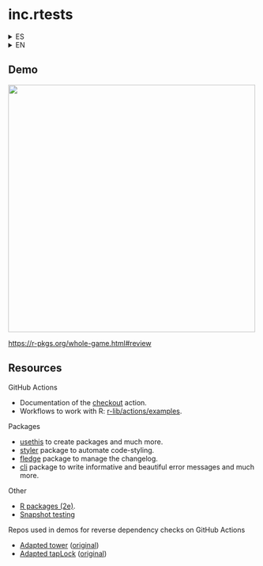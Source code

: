# inc.rtests

<details><summary>ES</summary>

Este meetup ofrece una visión general del flujo de trabajo para el desarrollo de paquetes, con un enfoque en las pruebas unitarias y CI/CD.

## Importancia

> Un paquete es un conjunto de convenciones para organizar tu código y los artefactos relacionados: si sigues esas convenciones, obtienes un montón de herramientas gratis.
> -- https://mastering-shiny.org/scaling-packaging.html

## Audiencia

Científicos de datos con algo de experiencia escribiendo código y funciones en R, pero con poca o ninguna experiencia en el desarrollo de paquetes en R.

## Objetivos

Agregar infraestructura básica:

- Crear un paquete en R.
- Ejecutar R CMD check para detectar y corregir problemas.
- Configurar R CMD check en GitHub Actions.
- Construir el website localmente.
- Configurar el despliege del website en GitHub Pages.
- Crear un PR y observar la ejecución de los flujos de trabajo.
- Fusionar el PR para ver el sitio web en vivo.
- Crear un checklist de infraestructura adicional a considerar.

Crear y probar una función:

- Crear una función simple.
- Probarla.
- Reportar la cobertura.
- Ampliarla usando TDD.
- Documentarla.
- Ejecutar R CMD check.
- Construir el sitio web localmente.
- Crear un PR.

Checkear la integracion con una dependencia reversa:

- Identificar un paquete con una dependencia reversa.
- Revisar cómo correr tests, checks, e instalar un paquete.
- Ver cómo validar la clase de un input.
- Ver cómo crear un mensaje de error informativo.
- Aprender a usar "snaphsot tests".
- Aprender a gestionar versiones y el changelog.
- Probar una dependencia reversa localmente
- Probar una dependencia reversa en GitHub Actions
- Leer y responder a fallos de prueba.

</details>

<details><summary>EN</summary>

This meetup overviews the package development workflow, with a focus on unit tests and CI/CD.

## Importance

> A package is a set of conventions for organising your code and related
artefacts: if you follow those conventions, you get a bunch of tools for free.
> -- https://mastering-shiny.org/scaling-packaging.html

## Audience

Data scientists with some experience writing R code and functions but little or no experience developing R packages.

## Objectives

Add basic infrastructure:

- Create an R package.
- Run R CMD check to detect and fix problems.
- Create a checklist of additional infrastructure to consider.
- Setup a workflow to run R CMD check on GitHub Actions.
- Build the package website locally.
- Setup a workflow to build and deploy a website to GitHub Pages.
- Run R CMD check.
- Create a PR and watch the workflows run.
- Merge the PR to see the website live.

Create and test a function:

- Create a simple function.
- Test it.
- Report coverage.
- Extend it using TDD.
- Document it.
- Run R CMD check.
- Build the website locally.
- Create a PR.

Check integration with a reverse dependency:

* Identify a package with a reverse dependency  
* Review how to test, check, and install a package  
* See how to assert the class of an input  
* See how to create informative error messages  
* Learn how to use snapshot tests  
* Learn how to manage versions and the changelog  
* Test a reverse dependency locally  
* Test a reverse dependency on GitHub Actions  
* Read and respond to test failures

</details>

## Demo

<img src=https://github.com/user-attachments/assets/bdab4d90-c1f0-4bfc-89d5-749b976cf466 width=500>

https://r-pkgs.org/whole-game.html#review

## Resources 

GitHub Actions

* Documentation of the [checkout](https://github.com/actions/checkout) action.
* Workflows to work with R: [r-lib/actions/examples](https://github.com/r-lib/actions/tree/v2/examples#example-workflows).

Packages

* [usethis](https://usethis.r-lib.org/reference/index.html) to create packages and much more.
* [styler](https://styler.r-lib.org/) package to automate code-styling.
* [fledge](ttps://fledge.cynkra.com/) package to manage the changelog.
* [cli](https://cli.r-lib.org/index.html) package to write informative and beautiful error messages and much more.

Other

* [R packages (2e)](https://r-pkgs.org/).
* [Snapshot testing](https://testthat.r-lib.org/articles/snapshotting.html)

Repos used in demos for reverse dependency checks on GitHub Actions

* [Adapted tower](https://github.com/dsincubator/tower) ([original](https://github.com/ixpantia/tower))
* [Adapted tapLock](https://github.com/dsincubator/tapLock) ([original](https://github.com/ixpantia/tapLock))
  

